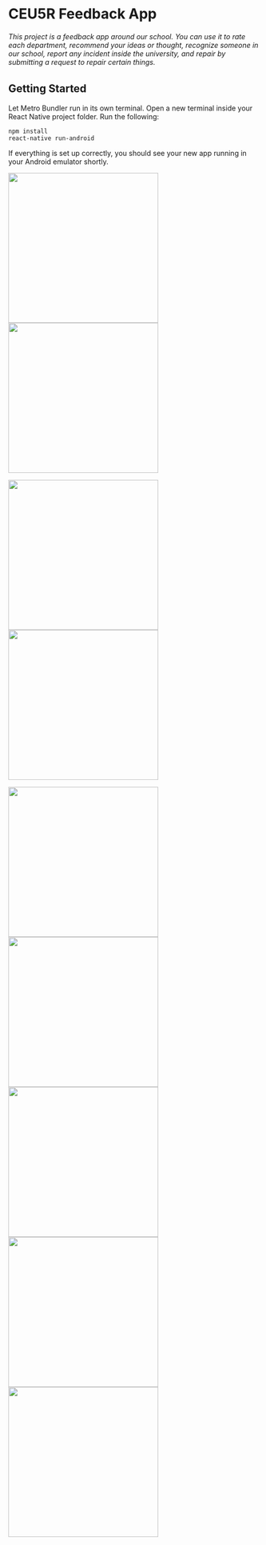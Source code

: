 # CEU5R Feedback App
###### This project is a feedback app around our school. You can use it to rate each department, recommend your ideas or thought, recognize someone in our school, report any incident inside the university, and repair by submitting a request to repair certain things.

## Getting Started 
Let Metro Bundler run in its own terminal. Open a new terminal inside your React Native project folder. Run the following:
```
npm install
react-native run-android
```
If everything is set up correctly, you should see your new app running in your Android emulator shortly.

<img src="https://github.com/justineearlfern/Feedback_App/blob/master/photo/01.png" width="300" />  <img src="https://github.com/justineearlfern/Feedback_App/blob/master/photo/02.png" width="300" />


<img src="https://github.com/justineearlfern/Feedback_App/blob/master/photo/03.png" width="300" />  <img src="https://github.com/justineearlfern/Feedback_App/blob/master/photo/04.png" width="300" />


<img src="https://github.com/justineearlfern/Feedback_App/blob/master/photo/05.png" width="300" />  <img src="https://github.com/justineearlfern/Feedback_App/blob/master/photo/06.png" width="300" />  <img src="https://github.com/justineearlfern/Feedback_App/blob/master/photo/07.png" width="300" />  <img src="(https://github.com/justineearlfern/Feedback_App/blob/master/photo/08.png" width="300" /> <img src="https://github.com/justineearlfern/Feedback_App/blob/master/photo/09.png" width="300" />




